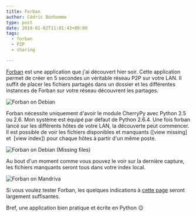 ```yaml
---
title: Forban
author: Cédric Bonhomme
type: post
date: 2010-01-02T11:01:43+00:00
tags:
  - forban
  - P2P
  - sharing

---
```

[Forban][1] est une application que j'ai découvert hier soir. Cette application
permet de créer en 5 secondes un véritable réseau P2P sur votre LAN. Il suffit
de placer les fichiers partagés dans un dossier et les différentes instances de
Forban sur votre réseau découvrent les partages.

![Forban on Debian](/images/blog/2014/08/Forban.png)

Forban nécessite uniquement d'avoir le module CherryPy avec Python 2.5 ou 2.6.
Mon système est équipé par défaut de Python 2.6.4. Une fois forban lancé sur
les différents hôtes de votre LAN, la découverte peut commencer. Il est possible
de voir les fichiers disponibles et manquants ([view missing] et  [view index])
pour chaque hôtes à partir d'un même poste.

![Forban on Debian (Missing files)](/images/blog/2014/08/Forban1.png)

Au bout d'un moment comme vous pouvez le voir sur la dernière capture, les
fichiers manquants seront tous dans votre index local.

![Forban on Mandriva](/images/blog/2014/08/Forban2.png)

Si vous voulez tester Forban, les quelques indications à [cette page][1] seront
largement suffisantes.

Bref, une application bien pratique et écrite en Python 😉

 [1]: https://www.foo.be/forban/
